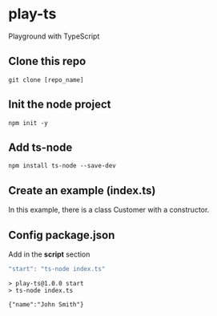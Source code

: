 # play-ts
Playground with TypeScript

## Clone this repo
```
git clone [repo_name]
```

## Init the node project
```
npm init -y
```

## Add ts-node
```
npm install ts-node --save-dev
```

## Create an example (index.ts)
In this example, there is a class Customer with a constructor.

## Config package.json
Add in the **script** section
```js
"start": "ts-node index.ts"
```

```
> play-ts@1.0.0 start
> ts-node index.ts

{"name":"John Smith"}
```
